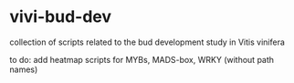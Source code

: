 # vivi-bud-dev
collection of scripts related to the bud development study in Vitis vinifera


to do: add heatmap scripts for MYBs, MADS-box, WRKY (without path names)
